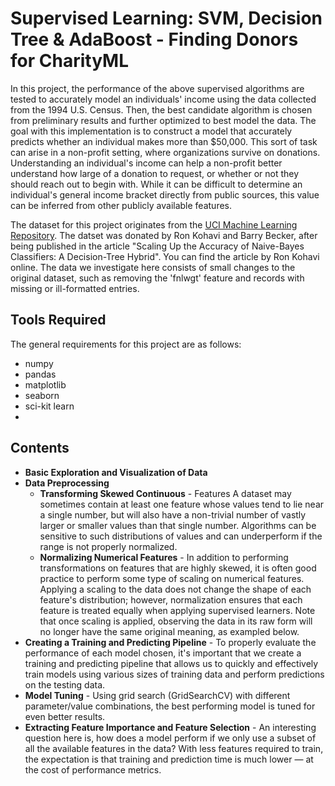 # Supervised Learning: SVM, Decision Tree & AdaBoost - Finding Donors for CharityML

In this project, the performance of the above supervised algorithms are tested to accurately model an individuals' income using the data collected from the 1994 U.S. Census. Then, the best candidate algorithm is chosen from preliminary results and further optimized to best model the data. The goal with this implementation is to construct a model that accurately predicts whether an individual makes more than $50,000. This sort of task can arise in a non-profit setting, where organizations survive on donations. Understanding an individual's income can help a non-profit better understand how large of a donation to request, or whether or not they should reach out to begin with. While it can be difficult to determine an individual's general income bracket directly from public sources, this value can be inferred from other publicly available features.

The dataset for this project originates from the [UCI Machine Learning Repository](https://archive.ics.uci.edu/ml/datasets/Census+Income). The datset was donated by Ron Kohavi and Barry Becker, after being published in the article "Scaling Up the Accuracy of Naive-Bayes Classifiers: A Decision-Tree Hybrid". You can find the article by Ron Kohavi online. The data we investigate here consists of small changes to the original dataset, such as removing the 'fnlwgt' feature and records with missing or ill-formatted entries.

## Tools Required
The general requirements for this project are as follows:
- numpy
- pandas
- matplotlib
- seaborn
- sci-kit learn
-

## Contents

- **Basic Exploration and Visualization of Data**
- **Data Preprocessing**
  - **Transforming Skewed Continuous** - Features A dataset may sometimes contain at least one feature whose values tend to lie near a single number, but will also have a non-trivial number of vastly larger or smaller values than that single number. Algorithms can be sensitive to such distributions of values and can underperform if the range is not properly normalized.
  - **Normalizing Numerical Features** - In addition to performing transformations on features that are highly skewed, it is often good practice to perform some type of scaling on numerical features. Applying a scaling to the data does not change the shape of each feature's distribution; however, normalization ensures that each feature is treated equally when applying supervised learners. Note that once scaling is applied, observing the data in its raw form will no longer have the same original meaning, as exampled below.
- **Creating a Training and Predicting Pipeline** - To properly evaluate the performance of each model chosen, it's important that we create a training and predicting pipeline that allows us to quickly and effectively train models using various sizes of training data and perform predictions on the testing data.
- **Model Tuning** - Using grid search (GridSearchCV) with different parameter/value combinations, the best performing model is tuned for even better results.
- **Extracting Feature Importance and Feature Selection** - An interesting question here is, how does a model perform if we only use a subset of all the available features in the data? With less features required to train, the expectation is that training and prediction time is much lower — at the cost of performance metrics.

